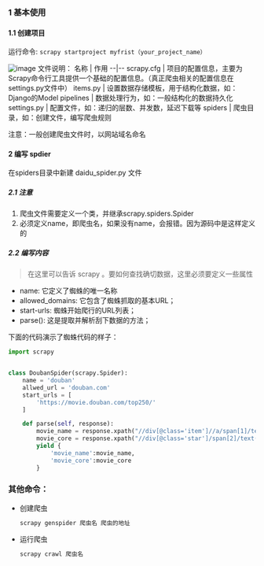 
### 1 基本使用
#### 1.1 创建项目
运行命令:
`scrapy startproject myfrist（your_project_name）`


![image](https://note.youdao.com/yws/api/personal/file/2A2A0A18562A46C582E9394A5792242A?method=download&shareKey=75190e82788cd47c9c8792593be71114)
文件说明：
名称 | 作用
--|--
scrapy.cfg | 项目的配置信息，主要为Scrapy命令行工具提供一个基础的配置信息。（真正爬虫相关的配置信息在settings.py文件中）
items.py | 设置数据存储模板，用于结构化数据，如：Django的Model
pipelines | 数据处理行为，如：一般结构化的数据持久化
settings.py | 配置文件，如：递归的层数、并发数，延迟下载等
spiders |  爬虫目录，如：创建文件，编写爬虫规则

注意：一般创建爬虫文件时，以网站域名命名


#### 2 编写 spdier
在spiders目录中新建 daidu_spider.py 文件

##### 2.1 注意

1. 爬虫文件需要定义一个类，并继承scrapy.spiders.Spider
2. 必须定义name，即爬虫名，如果没有name，会报错。因为源码中是这样定义的

##### 2.2 编写内容
> 在这里可以告诉 scrapy 。要如何查找确切数据，这里必须要定义一些属性

- name: 它定义了蜘蛛的唯一名称
- allowed_domains: 它包含了蜘蛛抓取的基本URL；
- start-urls: 蜘蛛开始爬行的URL列表；
- parse(): 这是提取并解析刮下数据的方法；

下面的代码演示了蜘蛛代码的样子：
```python
import scrapy


class DoubanSpider(scrapy.Spider):
    name = 'douban'
    allwed_url = 'douban.com'
    start_urls = [
        'https://movie.douban.com/top250/'
    ]

    def parse(self, response):
        movie_name = response.xpath("//div[@class='item']//a/span[1]/text()").extract()
        movie_core = response.xpath("//div[@class='star']/span[2]/text()").extract()
        yield {
            'movie_name':movie_name,
            'movie_core':movie_core
        }
```

### 其他命令：
- 创建爬虫
    ```python
    scrapy genspider 爬虫名 爬虫的地址
    ```
- 运行爬虫
    ```python
    scrapy crawl 爬虫名
    ```